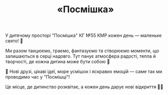 ﻿---
title: «Посмішка»
---

У дитячому просторі "Посмішка" КГ №55 КМР кожен день — маленьке свято! 🌈

Ми разом танцюємо, граємо, фантазуємо та створюємо моменти, що залишаються в серці надовго. Тут панує атмосфера радості, тепла й творчості, де кожна дитина може бути собою 💛

👫 Нові друзі, цікаві ідеї, море усмішок і яскравих емоцій — саме так ми проводимо час у "Посмішці"!

Це місце, де дитинство розквітає, а кожен день дарує нові відкриття 🌱✨

<slideshow />